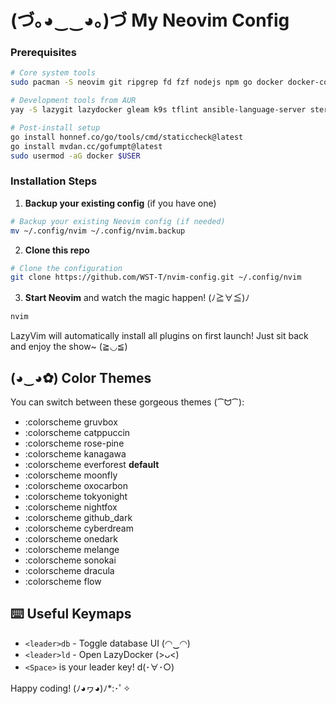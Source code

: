 # (づ｡◕‿‿◕｡)づ My Neovim Config

### Prerequisites

```bash
# Core system tools
sudo pacman -S neovim git ripgrep fd fzf nodejs npm go docker docker-compose kubectl jq python python-pip terraform helm

# Development tools from AUR
yay -S lazygit lazydocker gleam k9s tflint ansible-language-server stern kubectx

# Post-install setup
go install honnef.co/go/tools/cmd/staticcheck@latest
go install mvdan.cc/gofumpt@latest
sudo usermod -aG docker $USER
```

### Installation Steps

1. **Backup your existing config** (if you have one)

```bash
# Backup your existing Neovim config (if needed)
mv ~/.config/nvim ~/.config/nvim.backup
```

2. **Clone this repo**

```bash
# Clone the configuration
git clone https://github.com/WST-T/nvim-config.git ~/.config/nvim
```

3. **Start Neovim** and watch the magic happen! (ﾉ≧∀≦)ﾉ
   
```bash
nvim
```

LazyVim will automatically install all plugins on first launch! Just sit back and enjoy the show~ (≧◡≦)

## (◕‿◕✿) Color Themes

You can switch between these gorgeous themes (⁀ᗢ⁀):
- :colorscheme gruvbox
- :colorscheme catppuccin
- :colorscheme rose-pine
- :colorscheme kanagawa
- :colorscheme everforest **default**
- :colorscheme moonfly
- :colorscheme oxocarbon
- :colorscheme tokyonight
- :colorscheme nightfox
- :colorscheme github_dark
- :colorscheme cyberdream
- :colorscheme onedark
- :colorscheme melange 
- :colorscheme sonokai
- :colorscheme dracula
- :colorscheme flow

## ⌨️ Useful Keymaps

- `<leader>db` - Toggle database UI (◠‿◠)
- `<leader>ld` - Open LazyDocker (>ᴗ<)
- `<Space>` is your leader key! d(･∀･○)

Happy coding! (ﾉ◕ヮ◕)ﾉ*:･ﾟ✧

